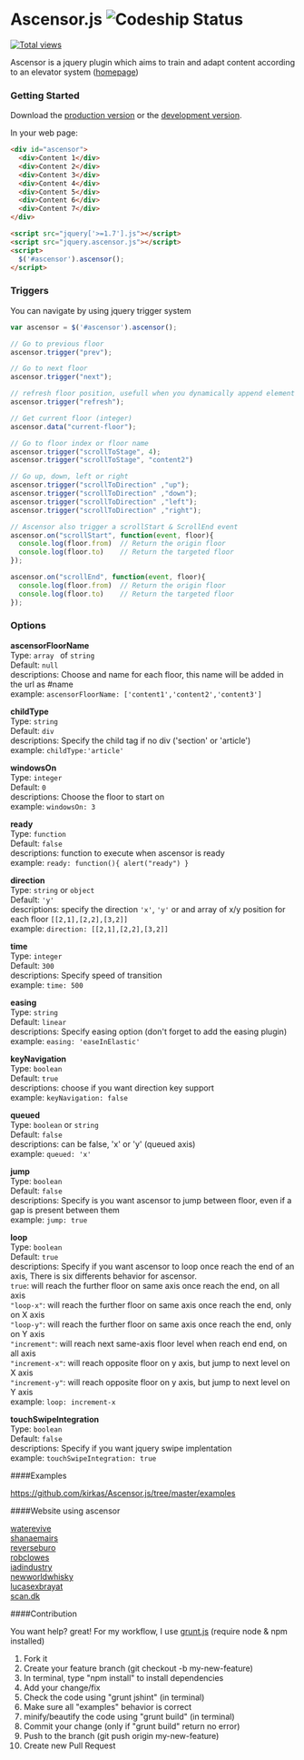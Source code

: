 # Ascensor.js ![Codeship Status](https://www.codeship.io/projects/e300fae0-8729-0130-0e4a-22000a9f3a59/status)

[![Total views](https://sourcegraph.com/api/repos/github.com/kirkas/Ascensor.js/counters/views.png)](https://sourcegraph.com/github.com/kirkas/Ascensor.js)

Ascensor is a jquery plugin which aims to train and adapt content according to an elevator system ([homepage](http://kirkas.ch/ascensor))

### Getting Started
Download the [production version][min] or the [development version][max].

[max]: https://raw.github.com/kirkas/Ascensor.js/master/dist/jquery.ascensor.js
[min]: https://raw.github.com/kirkas/Ascensor.js/master/dist/jquery.ascensor.min.js

In your web page:
```html
<div id="ascensor">
  <div>Content 1</div>
  <div>Content 2</div>
  <div>Content 3</div>
  <div>Content 4</div>
  <div>Content 5</div>
  <div>Content 6</div>  
  <div>Content 7</div>
</div>

<script src="jquery['>=1.7'].js"></script>
<script src="jquery.ascensor.js"></script>
<script>
  $('#ascensor').ascensor();
</script>
```

### Triggers
You can navigate by using jquery trigger system

```js
var ascensor = $('#ascensor').ascensor();

// Go to previous floor
ascensor.trigger("prev");

// Go to next floor
ascensor.trigger("next");

// refresh floor position, usefull when you dynamically append element
ascensor.trigger("refresh");

// Get current floor (integer)
ascensor.data("current-floor");

// Go to floor index or floor name
ascensor.trigger("scrollToStage", 4);
ascensor.trigger("scrollToStage", "content2")

// Go up, down, left or right
ascensor.trigger("scrollToDirection" ,"up");
ascensor.trigger("scrollToDirection" ,"down");
ascensor.trigger("scrollToDirection" ,"left");
ascensor.trigger("scrollToDirection" ,"right");

// Ascensor also trigger a scrollStart & ScrollEnd event
ascensor.on("scrollStart", function(event, floor){
  console.log(floor.from)  // Return the origin floor
  console.log(floor.to)    // Return the targeted floor
});

ascensor.on("scrollEnd", function(event, floor){
  console.log(floor.from)  // Return the origin floor
  console.log(floor.to)    // Return the targeted floor
});
```

### Options


**ascensorFloorName**<br/>
Type: `array ` of `string`<br/>
Default: `null`<br/>
descriptions: Choose and name for each floor, this name will be added in the url as #name<br/>
example: `ascensorFloorName: ['content1','content2','content3']`<br/>


**childType**<br/>
Type: `string`<br/>
Default: `div`<br/>
descriptions: Specify the child tag if no div ('section' or 'article')<br/>
example: `childType:'article'`<br/>


**windowsOn**<br/>
Type: `integer`<br/>
Default: `0`<br/>
descriptions: Choose the floor to start on<br/>
example: `windowsOn: 3`<br/>

**ready**<br/>
Type: `function`<br/>
Default: `false`<br/>
descriptions: function to execute when ascensor is ready<br/>
example: `ready: function(){ alert("ready") }`<br/>

**direction**<br/>
Type: `string` or `object`<br/>
Default: `'y'`<br/>
descriptions: specify the direction ``'x'``, ``'y'`` or and array of x/y position for each floor ``[[2,1],[2,2],[3,2]]``<br/>
example: `direction: [[2,1],[2,2],[3,2]]`<br/>


**time**<br/>
Type: `integer`<br/>
Default: `300`<br/>
descriptions: Specify speed of transition<br/>
example: `time: 500`<br/>


**easing**<br/>
Type: `string`<br/>
Default: `linear`<br/>
descriptions: Specify easing option (don't forget to add the easing plugin)<br/>
example: `easing: 'easeInElastic'`<br/>


**keyNavigation**<br/>
Type: `boolean`<br/>
Default: `true`<br/>
descriptions: choose if you want direction key support<br/>
example: `keyNavigation: false`<br/>


**queued**<br/>
Type: `boolean` or `string`<br/>
Default: `false`<br/>
descriptions: can be false, 'x' or 'y' (queued axis)<br/>
example: `queued: 'x'`<br/>

**jump**<br/>
Type: `boolean`<br/>
Default: `false`<br/>
descriptions: Specify is you want ascensor to jump between floor, even if a gap is present between them<br/>
example: `jump: true`<br/>

**loop**<br/>
Type: `boolean`<br/>
Default: `true`<br/>
descriptions: Specify if you want ascensor to loop once reach the end of an axis, There is six differents behavior for ascensor.<br/>
`true`: will reach the further floor on same axis once reach the end, on all axis<br/>
`"loop-x"`: will reach the further floor on same axis once reach the end, only on X axis<br/>
`"loop-y"`: will reach the further floor on same axis once reach the end, only on Y axis<br/>
`"increment"`: will reach next same-axis floor level when reach end end, on all axis<br/>
`"increment-x"`: will reach opposite floor on y axis, but jump to next level on X axis<br/>
`"increment-y"`: will reach opposite floor on y axis, but jump to next level on Y axis<br/>
example: `loop: increment-x`<br/>


**touchSwipeIntegration**<br/>
Type: `boolean`<br/>
Default: `false`<br/>
descriptions: Specify if you want jquery swipe implentation<br/>
example: `touchSwipeIntegration: true`<br/>


####Examples

https://github.com/kirkas/Ascensor.js/tree/master/examples


####Website using ascensor

[waterevive](http://www.waterevive.com)<br/>
[shanaemairs](http://shanaemairs.com)<br/>
[reverseburo](http://reverseburo.com)<br/>
[robclowes](http://www.robclowes.com)<br/>
[iadindustry](http://iadindustry.se)<br/>
[newworldwhisky](http://newworldwhisky.com.au)<br/>
[lucasexbrayat](http://www.lucasexbrayat.com/#/accueil)<br/>
[scan.dk](http://scan.dk/dk/)<br/>

####Contribution

You want help? great!
For my workflow, I use [grunt.js](http://gruntjs.com/) (require node & npm installed)

1. Fork it
2. Create your feature branch (git checkout -b my-new-feature)
3. In terminal, type "npm install" to install dependencies
4. Add your change/fix
5. Check the code using "grunt jshint" (in terminal)
6. Make sure all "examples" behavior is correct 
7. minify/beautify the code using "grunt build" (in terminal)
8. Commit your change (only if "grunt build" return no error)
9. Push to the branch (git push origin my-new-feature)
10. Create new Pull Request
